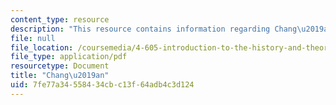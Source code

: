 ```yaml
---
content_type: resource
description: "This resource contains information regarding Chang\u2019an."
file: null
file_location: /coursemedia/4-605-introduction-to-the-history-and-theory-of-architecture-spring-2012/7fe77a34558434cbc13f64adb4c3d124_MIT4_605S12_lec12.pdf
file_type: application/pdf
resourcetype: Document
title: "Chang\u2019an"
uid: 7fe77a34-5584-34cb-c13f-64adb4c3d124
---
```

